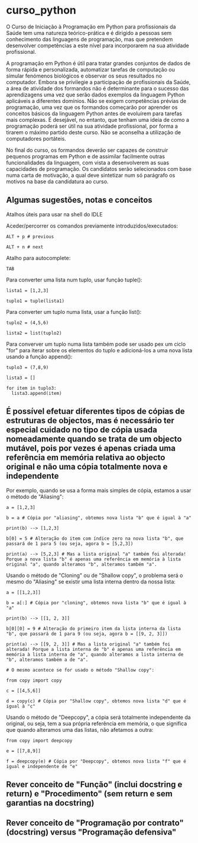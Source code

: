 # curso_python

O Curso de Iniciação à Programação em Python para profissionais da Saúde tem uma natureza teórico-prática e é dirigido a pessoas sem conhecimento das linguagens de programação, mas que pretendem desenvolver competências a este nível para incorporarem na sua atividade profissional.

A programação em Python é útil para tratar grandes conjuntos de dados de forma rápida e personalizada, automatizar tarefas de computação ou simular fenómenos biológicos e observar os seus resultados no computador. Embora se privilegie a participação de profissionais da Saúde, a área de atividade dos formandos não é determinante para o sucesso das aprendizagens uma vez que serão dados exemplos da linguagem Python aplicáveis a diferentes domínios. Não se exigem competências prévias de programação, uma vez que os formandos começarão por aprender os conceitos básicos da linguagem Python antes de evoluírem para tarefas mais complexas.  É desejável, no entanto, que tenham uma ideia de como a programação poderá ser útil na sua atividade profissional, por forma a tirarem o máximo partido deste curso. Não se aconselha a utilização de computadores portáteis. 

No final do curso, os formandos deverão ser capazes de construir pequenos programas em Python e de assimilar facilmente outras funcionalidades da linguagem, com vista a desenvolverem as suas capacidades de programação. Os candidatos serão selecionados com base numa carta de motivação, a qual deve sintetizar num só parágrafo os motivos na base da candidatura ao curso.

## Algumas sugestões, notas e conceitos

Atalhos úteis para usar na shell do IDLE

Aceder/percorrer os comandos previamente introduzidos/executados:

```
ALT + p # previous

ALT + n # next
```

Atalho para autocomplete:
```
TAB
```

Para converter uma lista num tuplo, usar função tuple():

```
lista1 = [1,2,3]

tuplo1 = tuple(lista1)
```

Para converter um tuplo numa lista, usar a função list():
```
tuplo2 = (4,5,6)

lista2 = list(tuplo2)
```

Para converver um tuplo numa lista também pode ser usado pex um ciclo "for" para iterar sobre os elementos do tuplo e adicioná-los a uma nova lista usando a função append():

```
tuplo3 = (7,8,9)

lista3 = []

for item in tuplo3:
  lista3.append(item)
```


## É possível efetuar diferentes tipos de cópias de estruturas de objectos, mas é necessário ter especial cuidado no tipo de cópia usada nomeadamente quando se trata de um objecto mutável, pois por vezes é apenas criada uma referência em memória relativa ao objecto original e não uma cópia totalmente nova e independente

Por exemplo, quando se usa a forma mais simples de cópia, estamos a usar o método de "Aliasing":

```
a = [1,2,3]

b = a # Cópia por "aliasing", obtemos nova lista "b" que é igual à "a"

print(b) --> [1,2,3]

b[0] = 5 # Alteração do item com índice zero na nova lista "b", que passará de 1 para 5 (ou seja, agora b = [5,2,3])

print(a) --> [5,2,3] # Mas a lista original "a" também foi alterada! Porque a nova lista "b" é apenas uma referência em memória à lista original "a", quando alteramos "b", alteramos também "a".
```

Usando o método de "Cloning" ou de "Shallow copy", o problema será o mesmo do "Aliasing" se existir uma lista interna dentro da nossa lista:

```
a = [[1,2,3]]

b = a[:] # Cópia por "cloning", obtemos nova lista "b" que é igual à "a"

print(b) --> [[1, 2, 3]]

b[0][0] = 9 # Alteração do primeiro item da lista interna da lista "b", que passará de 1 para 9 (ou seja, agora b = [[9, 2, 3]])

print(a) --> [[9, 2, 3]] # Mas a lista original "a" também foi alterada! Porque a lista interna de "b" é apenas uma referência em memória à lista interna de "a", quando alteramos a lista interna de "b", alteramos também a de "a".

# O mesmo acontece se for usado o método "Shallow copy":

from copy import copy

c = [[4,5,6]]

d = copy(c) # Cópia por "Shallow copy", obtemos nova lista "d" que é igual à "c"

```

Usando o método de "Deepcopy", a cópia será totalmente independente da original, ou seja, tem a sua própria referência em memória, o que significa que quando alteramos uma das listas, não afetamos a outra:

```
from copy import deepcopy

e = [[7,8,9]]

f = deepcopy(e) # Cópia por "Deepcopy", obtemos nova lista "f" que é igual e independente de "e"
```

## Rever conceito de "Função" (inclui docstring e return) e "Procedimento" (sem return e sem garantias na docstring)

## Rever conceito de "Programação por contrato" (docstring) versus "Programação defensiva"


